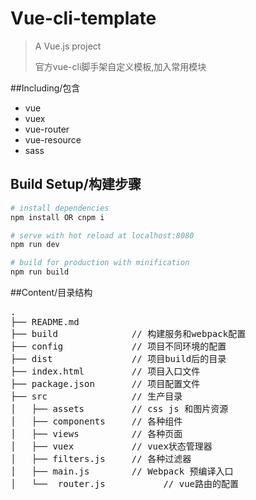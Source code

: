 # Vue-cli-template

> A Vue.js project
> 
> 官方vue-cli脚手架自定义模板,加入常用模块

##Including/包含

- vue
- vuex
- vue-router
- vue-resource
- sass

## Build Setup/构建步骤

``` bash
# install dependencies
npm install OR cnpm i

# serve with hot reload at localhost:8080
npm run dev

# build for production with minification
npm run build
```

##Content/目录结构
<pre>
.
├── README.md           
├── build              // 构建服务和webpack配置
├── config             // 项目不同环境的配置
├── dist               // 项目build后的目录
├── index.html         // 项目入口文件
├── package.json       // 项目配置文件
├── src                // 生产目录
│   ├── assets         // css js 和图片资源
│   ├── components     // 各种组件
│   ├── views          // 各种页面
│   ├── vuex           // vuex状态管理器
│   ├── filters.js     // 各种过滤器
│   ├── main.js        // Webpack 预编译入口
│   └──  router.js           // vue路由的配置
</pre>
